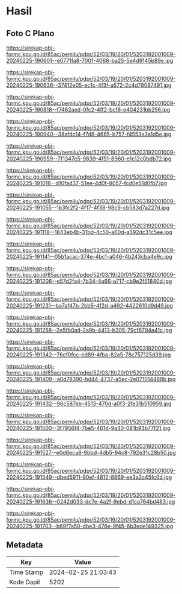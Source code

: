 # Hasil

## Foto C Plano

https://sirekap-obj-formc.kpu.go.id/85ac/pemilu/pdpr/52/03/19/20/01/5203192001009-20240225-190601--e0771fa8-7001-4068-ba25-5e4d9145b89e.jpg

https://sirekap-obj-formc.kpu.go.id/85ac/pemilu/pdpr/52/03/19/20/01/5203192001009-20240225-190636--37412e05-ec1c-4f3f-a572-2c4d78087491.jpg

https://sirekap-obj-formc.kpu.go.id/85ac/pemilu/pdpr/52/03/19/20/01/5203192001009-20240225-190818--f7462aed-0fc2-4ff2-bcf6-e404231bb256.jpg

https://sirekap-obj-formc.kpu.go.id/85ac/pemilu/pdpr/52/03/19/20/01/5203192001009-20240225-190940--38afdc14-f7d8-4665-b757-f4553e3a1d5e.jpg

https://sirekap-obj-formc.kpu.go.id/85ac/pemilu/pdpr/52/03/19/20/01/5203192001009-20240225-190959--7f1347e5-9839-4f51-8960-e1c12c0bdb72.jpg

https://sirekap-obj-formc.kpu.go.id/85ac/pemilu/pdpr/52/03/19/20/01/5203192001009-20240225-191016--d10fad37-51ee-4d0f-8057-fcd0e51d0fb7.jpg

https://sirekap-obj-formc.kpu.go.id/85ac/pemilu/pdpr/52/03/19/20/01/5203192001009-20240225-191055--1b3fc2f2-4f17-4f38-98c9-cb583d7a227d.jpg

https://sirekap-obj-formc.kpu.go.id/85ac/pemilu/pdpr/52/03/19/20/01/5203192001009-20240225-191118--1843eb4b-31bd-4c50-a60d-a392dc31c5ee.jpg

https://sirekap-obj-formc.kpu.go.id/85ac/pemilu/pdpr/52/03/19/20/01/5203192001009-20240225-191141--05b1acac-374e-4bc1-a046-4b243cba4e9c.jpg

https://sirekap-obj-formc.kpu.go.id/85ac/pemilu/pdpr/52/03/19/20/01/5203192001009-20240225-191206--e57d2fa4-7b34-4a66-a717-cb9e2f51840d.jpg

https://sirekap-obj-formc.kpu.go.id/85ac/pemilu/pdpr/52/03/19/20/01/5203192001009-20240225-191231--ba7af47b-2bb5-4f2d-a492-4422610d9d49.jpg

https://sirekap-obj-formc.kpu.go.id/85ac/pemilu/pdpr/52/03/19/20/01/5203192001009-20240225-191258--2e5fb0ad-2a9b-4413-b305-79cf6794a41c.jpg

https://sirekap-obj-formc.kpu.go.id/85ac/pemilu/pdpr/52/03/19/20/01/5203192001009-20240225-191342--76cf0fcc-ed89-4fba-82a5-78c757125d39.jpg

https://sirekap-obj-formc.kpu.go.id/85ac/pemilu/pdpr/52/03/19/20/01/5203192001009-20240225-191409--a0d78390-bd44-4737-a5ec-2e071014488b.jpg

https://sirekap-obj-formc.kpu.go.id/85ac/pemilu/pdpr/52/03/19/20/01/5203192001009-20240225-191432--96c587eb-4513-470d-a0f3-2fe31b510959.jpg

https://sirekap-obj-formc.kpu.go.id/85ac/pemilu/pdpr/52/03/19/20/01/5203192001009-20240225-191500--3f7956f4-7be5-461d-9a30-081b93b77f21.jpg

https://sirekap-obj-formc.kpu.go.id/85ac/pemilu/pdpr/52/03/19/20/01/5203192001009-20240225-191527--e0d6eca8-9bbd-4db5-94c8-792e31c28b50.jpg

https://sirekap-obj-formc.kpu.go.id/85ac/pemilu/pdpr/52/03/19/20/01/5203192001009-20240225-191549--dbed5911-90ef-4812-8869-ee3a2c45fc0d.jpg

https://sirekap-obj-formc.kpu.go.id/85ac/pemilu/pdpr/52/03/19/20/01/5203192001009-20240225-191636--0242d033-dc7e-4a2f-9ebd-d1ca764bd483.jpg

https://sirekap-obj-formc.kpu.go.id/85ac/pemilu/pdpr/52/03/19/20/01/5203192001009-20240225-191703--b69f7a50-dbe3-476e-9f45-6b3ede149325.jpg


## Metadata

| Key        | Value               |
| ---------- | ------------------- |
| Time Stamp | 2024-02-25 21:03:43 |
| Kode Dapil | 5202                |




